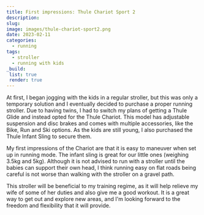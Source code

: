 ```yaml
---
title: First impressions: Thule Chariot Sport 2
description: 
slug: 
image: images/thule-chariot-sport2.png
date: 2023-02-11
categories: 
  - running
tags: 
  - stroller
  - running with kids
_build:
 list: true
 render: true
---
```

At first, I began jogging with the kids in a regular stroller, but this was only a temporary solution and I eventually decided to purchase a proper running stroller. Due to having twins, I had to switch my plans of getting a Thule Glide and instead opted for the Thule Chariot. This model has adjustable suspension and disc brakes and comes with multiple accessories, like the Bike, Run and Ski options. As the kids are still young, I also purchased the Thule Infant Sling to secure them.

My first impressions of the Chariot are that it is easy to maneuver when set up in running mode. The infant sling is great for our little ones (weighing 3.5kg and 5kg). Although it is not advised to run with a stroller until the babies can support their own head, I think running easy on flat roads being careful is not worse than walking with the stroller on a gravel path.

This stroller will be beneficial to my training regime, as it will help relieve my wife of some of her duties and also give me a good workout. It is a great way to get out and explore new areas, and I'm looking forward to the freedom and flexibility that it will provide.